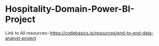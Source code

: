 # Hospitality-Domain-Power-BI-Project
Link to All resources:-https://codebasics.io/resources/end-to-end-data-analyst-project
